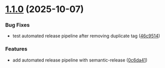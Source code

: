 # [1.1.0](https://github.com/lordcraymen/adr-toolkit/compare/v1.0.0...v1.1.0) (2025-10-07)


### Bug Fixes

* test automated release pipeline after removing duplicate tag ([46c9514](https://github.com/lordcraymen/adr-toolkit/commit/46c95144f6158f692abf5a64897a9c10d2dfe745))


### Features

* add automated release pipeline with semantic-release ([0c6da41](https://github.com/lordcraymen/adr-toolkit/commit/0c6da4131e9597ec104dbd6ca413246c010dda20))
